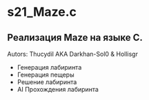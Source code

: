 # s21_Maze.c

## Реализация Maze на языке C.

Autors: Thucydil AKA Darkhan-Sol0 & Hollisgr

- Генерация лабиринта
- Генерация пещеры
- Решение лабиринта
- AI Прохождения лабиринта
